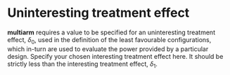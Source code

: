 Uninteresting treatment effect
==============================

**multiarm** requires a value to be specified for an uninteresting
treatment effect, *δ*<sub>0</sub>, used in the definition of the least
favourable configurations, which in-turn are used to evaluate the power
provided by a particular design. Specify your chosen interesting
treatment effect here. It should be strictly less than the interesting
treatment effect, *δ*<sub>1</sub>.
